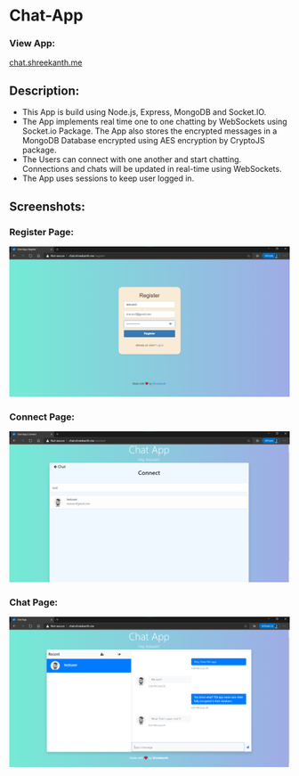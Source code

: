 # Chat-App

### View App:
[chat.shreekanth.me](http://chat.shreekanth.me/)

## Description:
  * This App is build using Node.js, Express, MongoDB and Socket.IO.
  * The App implements real time one to one chatting by WebSockets using Socket.io Package. The App also stores the encrypted messages in a MongoDB Database encrypted using AES encryption by CryptoJS package.
  * The Users can connect with one another and start chatting. Connections and chats will be updated in real-time using WebSockets.
  * The App uses sessions to keep user logged in.

## Screenshots:

### Register Page:

![Register](/img/register.png)

### Connect Page:

![Connect](/img/connect.png)

### Chat Page:

![Chat](/img/chat.png)
